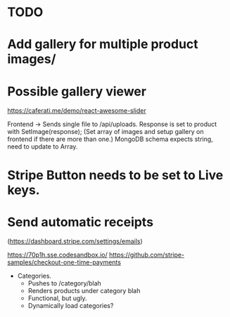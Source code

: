 # TODO

# Add gallery for multiple product images/
# Possible gallery viewer
https://caferati.me/demo/react-awesome-slider


Frontend -> Sends single file to /api/uploads.
Response is set to product with SetImage(response);
(Set array of images and setup gallery on frontend if there are more than one.)
MongoDB schema expects string, need to update to Array.
# Stripe Button needs to be set to Live keys.
 

# Send automatic receipts

(https://dashboard.stripe.com/settings/emails)

https://70p1h.sse.codesandbox.io/
https://github.com/stripe-samples/checkout-one-time-payments

- Categories.
  - Pushes to /category/blah
  - Renders products under category blah
  - Functional, but ugly.
  - Dynamically load categories?
